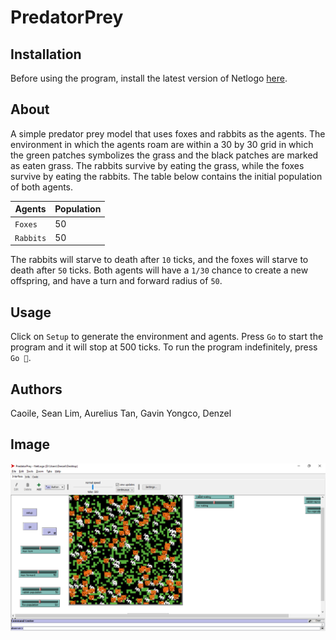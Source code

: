 # PredatorPrey

## Installation
Before using the program, install the latest version of Netlogo [here](https://ccl.northwestern.edu/netlogo/).

## About
A simple predator prey model that uses foxes and rabbits as the agents. The environment in which the agents roam are within a 30 by 30 grid in which the green patches symbolizes the grass and the black patches are marked as eaten grass. The rabbits survive by eating the grass, while the foxes survive by eating the rabbits. The table below contains the initial population of both agents.

| Agents	  | Population  |
| ----------- | ----------- |
| `Foxes` 	  | 50			|
| `Rabbits`   | 50			|

The rabbits will starve to death after `10` ticks, and the foxes will starve to death after `50` ticks. Both agents will have a `1/30` chance to create a new offspring, and have a turn and forward radius of `50`.

## Usage
Click on `Setup` to generate the environment and agents. Press `Go` to start the program and it will stop at 500 ticks. To run the program indefinitely, press `Go 🔁`.

## Authors
Caoile, Sean
Lim, Aurelius
Tan, Gavin
Yongco, Denzel

## Image
<img src="predatorprey.png">
